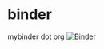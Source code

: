 # binder
mybinder dot org
[![Binder](https://mybinder.org/badge_logo.svg)](https://mybinder.org/v2/gh/dredos/binder/master)
